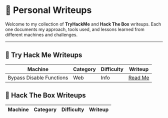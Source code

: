 # 📃 Personal Writeups

Welcome to my collection of **TryHackMe** and **Hack The Box** writeups.
Each one documents my approach, tools used, and lessons learned from different machines and challenges.

---

## 🎯 Try Hack Me Writeups

| Machine | Category | Difficulty | Writeup |
|----------|-----------|-------------|----------|
| Bypass Disable Functions | Web | Info | <a href="THM\Info\Bypass_dissable_functions.md">Read Me</a> |

## 🤖 Hack The Box Writeups

| Machine | Category | Difficulty | Writeup |
|----------|-----------|-------------|----------|